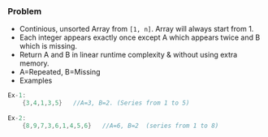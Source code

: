 ### Problem
- Continious, unsorted Array from `[1, n]`. Array will always start from 1. 
- Each integer appears exactly once except A which appears twice and B which is missing.
- Return A and B in linear runtime complexity & without using extra memory.
- A=Repeated, B=Missing
- Examples
```c++
Ex-1:
    {3,4,1,3,5}   //A=3, B=2. (Series from 1 to 5)
    
Ex-2:    
    {8,9,7,3,6,1,4,5,6}   //A=6, B=2  (series from 1 to 8)  
```
